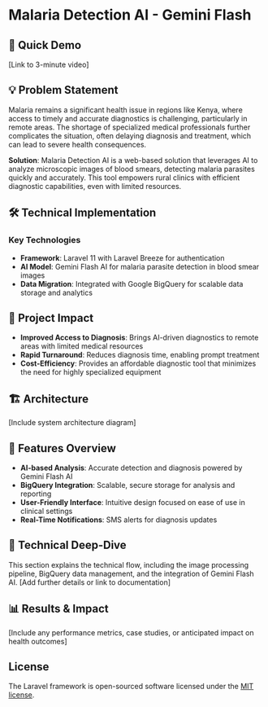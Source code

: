 
<p align="center">
</p>

# Malaria Detection AI - Gemini Flash

## 🚀 Quick Demo
[Link to 3-minute video]

## 💡 Problem Statement
Malaria remains a significant health issue in regions like Kenya, where access to timely and accurate diagnostics is challenging, particularly in remote areas. The shortage of specialized medical professionals further complicates the situation, often delaying diagnosis and treatment, which can lead to severe health consequences.

**Solution**: Malaria Detection AI is a web-based solution that leverages AI to analyze microscopic images of blood smears, detecting malaria parasites quickly and accurately. This tool empowers rural clinics with efficient diagnostic capabilities, even with limited resources.

## 🛠 Technical Implementation

### Key Technologies
- **Framework**: Laravel 11 with Laravel Breeze for authentication
- **AI Model**: Gemini Flash AI for malaria parasite detection in blood smear images
- **Data Migration**: Integrated with Google BigQuery for scalable data storage and analytics
<!-- - **Local and Remote Access**: Exposed locally via ngrok for easy testing and external access -->

## 🎯 Project Impact
- **Improved Access to Diagnosis**: Brings AI-driven diagnostics to remote areas with limited medical resources
- **Rapid Turnaround**: Reduces diagnosis time, enabling prompt treatment
- **Cost-Efficiency**: Provides an affordable diagnostic tool that minimizes the need for highly specialized equipment


## 🏗 Architecture
[Include system architecture diagram]

## 📱 Features Overview
- **AI-based Analysis**: Accurate detection and diagnosis powered by Gemini Flash AI
- **BigQuery Integration**: Scalable, secure storage for analysis and reporting
- **User-Friendly Interface**: Intuitive design focused on ease of use in clinical settings
- **Real-Time Notifications**: SMS alerts for diagnosis updates


## 🔬 Technical Deep-Dive
This section explains the technical flow, including the image processing pipeline, BigQuery data management, and the integration of Gemini Flash AI. [Add further details or link to documentation]


## 📊 Results & Impact
[Include any performance metrics, case studies, or anticipated impact on health outcomes]


## License

The Laravel framework is open-sourced software licensed under the [MIT license](https://opensource.org/licenses/MIT).
